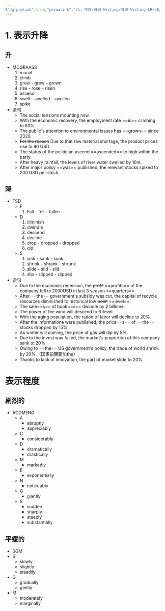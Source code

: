 ```yaml
---
{"dg-publish":true,"permalink":"/1. 项目/雅思-Writing/雅思-Writing-LR/LR/","tags":["vacobulary","雅思"]}
---
```


# 1. 表示升降
## 升
* MCGRAASS
	 1. mount 
	 2. climb
	 3. grow - grew - grown
	 4. rise -  rose - risen
	 5. ascend
	 6. swell - swelled - swollen
	 7. spike
* 造句
	 * The social tensions mounting now.
	 * With the economic recovery, the employment rate ==is== climbing to 80%.
	 * The public's attention to environmental issues has ==grown== since 2020.
	 * ~~For the reason~~ Due to that raw material shortage, the product prices rise to 80 USD.
	 * The status of the politician ~~ascend~~ ==ascended== to high within the party.
	 * After heavy rainfall, the levels of river water swelled by 10m.
	 * After major policy ==was== published, the relevant stocks spiked to 200 USD per stock. 
## 降
* FSD
	* F
		1. Fall - fell - fallen
	* D
		1. diminish
		2. dwindle
		3. descend
		4. decline
		5. drop - dropped - dropped
		6. dip
	* S
		1. sink -  sank - sunk
		2. shrink - shrank - shrunk
		3. slide - slid - slid 
		4. slip - slipped - slipped
* 造句
	* Due to the economic recession, the ~~profit~~ ==profits== of the company fell to 2000USD in last 3 ~~season~~ ==quarters==. 
	* After ==the== government's subsidy was cut, the capital of recycle resources diminished to historical low ~~point~~ ==level==.
	* The sale==s== of book==s== dwindle by 2 billion~~s~~.
	* The power of the wind will descend to 6-level.
	* With the aging population, the ration of labor will decline to 20%.
	* After the information~~s~~ were published, the price==s== of ==the== stocks dropped by 15%
	* As winter will coming, the price of gas will dip by 5%.
	* Due to the invest was failed, the market's proportion of this company sank to 20% 
	* Owing to ==the== US government's policy, the trade of world shrink by 20%.（国家前面要加the）
	* Thanks to lack of innovation, the part of market slide to 20%
# 表示程度
## 剧烈的
* ACDMENG
	* A
		* abruptly
		* appreciably
	* C
		* considerably
	* D
		* dramatically
		* drastically
	* M
		* markedly
	* E
		* exponentially
	* N
		* noticeably
	* G
		* giantly
	* S
		* sudden
		* sharply
		* steeply
		* substantially
## 平缓的
* SGM
* S
	* slowly
	* slightly
	* steadily
* G
	* gradually
	* gently
* M
	* moderately
	* marginally